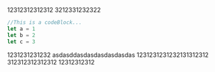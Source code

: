 12312312312312
3212331232322

```js
//This is a codeBlock...
let a = 1
let b = 2
let c = 3
```

1231231231232
asdasddasdasdasdasdasdas
1231231231232131312312
312312312312312
12312312312

